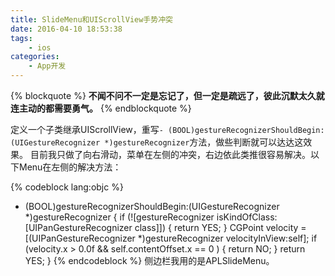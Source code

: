 ```yaml
---
title: SlideMenu和UIScrollView手势冲突
date: 2016-04-10 18:53:38
tags: 
	- ios
categories:
	- App开发
---
```

{% blockquote %}
<strong>不闻不问不一定是忘记了，但一定是疏远了，彼此沉默太久就连主动的都需要勇气。</strong>
{% endblockquote %}

定义一个子类继承UIScrollView，重写`- (BOOL)gestureRecognizerShouldBegin:(UIGestureRecognizer *)gestureRecognizer`方法，做些判断就可以达达这效果。
目前我只做了向右滑动，菜单在左侧的冲突，右边依此类推很容易解决。以下Menu在左侧的解决方法：
<!--more-->
{% codeblock lang:objc %}
- (BOOL)gestureRecognizerShouldBegin:(UIGestureRecognizer *)gestureRecognizer {
    if (![gestureRecognizer isKindOfClass:[UIPanGestureRecognizer class]]) {
        return YES;
    }
    CGPoint velocity = [(UIPanGestureRecognizer *)gestureRecognizer velocityInView:self];
    if (velocity.x > 0.0f && self.contentOffset.x == 0 ) {
        return NO;
    }
    return YES;
}
{% endcodeblock %}
侧边栏我用的是APLSlideMenu。